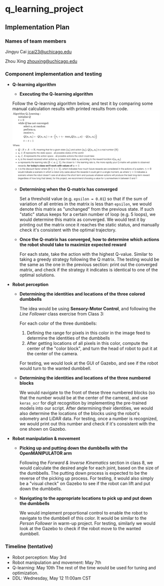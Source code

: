 # q_learning_project

## Implementation Plan

### Names of team members
Jingyu Cai [jcai23@uchicago.edu](mailto:jcai23@uchicago.edu)

Zhou Xing [zhouxing@uchicago.edu](mailto:zhouxing@uchicago.edu)

### Component implementation and testing
- **Q-learning algorithm**
    - **Executing the Q-learning algorithm**
   
     Follow the Q-learning algorithm below, and test it by comparing some manual calculation results with printed results from code.
        <img src="./qlearning_algo.png" width=800>

    - **Determining when the Q-matrix has converged**
    
      Set a threshold value (e.g. `epsilon = 0.01`) so that if the sum of variation of all entries in the matrix is less than `epsilon`, we would denote this matrix as "unchanged" from the previous state. If such "static" status keeps for a certain number of loop (e.g. 5 loops), we would determine this matrix as converged. We would test it by printing out the matrix once it reaches the static status, and manually check it's consistent with the optimal trajectory.

    - **Once the Q-matrix has converged, how to determine which actions the robot should take to maximize expected reward**

      For each state, take the action with the highest Q-value. Similar to taking a greedy strategy following the Q matrix. The testing would be the same as the one in the previous section: print out the converged matrix, and check if the strategy it indicates is identical to one of the optimal solutions.

- **Robot perception**
    - **Determining the identities and locations of the three colored dumbbells**
  
        The idea would be using **Sensory-Motor Control**, and following the *Line Follower* class exercise from Class 3: 
        
        For each color of the three dumbbells:
        1. Defining the range for pixels in this color in the image feed to determine the identities of the dumbbells
        2. After getting locations of all pixels in this color, compute the center of the "color block", and turn the head of robot to put it at the center of the camera.
        
        For testing, we would look at the GUI of Gazebo, and see if the robot would turn to the wanted dumbbell. 

    - **Determining the identities and locations of the three numbered blocks**
  
        We would navigate to the front of these three numbered blocks (so that the number would be at the center of the camera), and use `keras_ocr` for digit recognition by implementing the pre-trained models into our script. After determining their identities, we would also determine the locations of the blocks using the robot's odometry and LiDAR data. For testing, once a number is recognized, we would print out this number and check if it's consistent with the one shown on Gazebo.

- **Robot manipulation & movement**
    - **Picking up and putting down the dumbbells with the OpenMANIPULATOR arm**

        Following the *Forward & Inverse Kinematics* section in class 8, we would calculate the desired angle for each joint, based on the size of the dumbbells. The putting down process is expected to be the reverse of the picking up process. For testing, it would also simply be a "visual check" on Gazebo to see if the robot can lift and put down the dumbbells.

    - **Navigating to the appropriate locations to pick up and put down the dumbbells**
  
        We would implement proportional control to enable the robot to navigate to the dumbbell of this color. It would be similar to the *Person Follower* in warm-up project. For testing, similarly we would look at the Gazebo to check if the robot move to the wanted dumbbell.

### Timeline (tentative)
- Robot perception: May 3rd
- Robot manipulation and movement: May 7th
- Q-learning: May 10th
  The rest of the time would be used for tuning and optimization.
- DDL: Wednesday, May 12 11:00am CST
